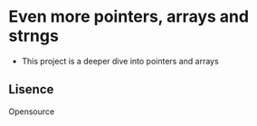 # Even more pointers, arrays and strngs
- This project is a deeper dive into pointers and arrays
## Lisence
Opensource
